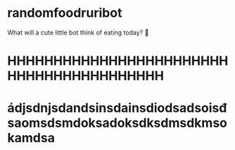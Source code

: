 # randomfoodruribot
What will a cute little bot think of eating today? 🥺
# HHHHHHHHHHHHHHHHHHHHHHHHHHHHHHHHHHHHHHHHH
# ádjsdnjsdandsinsdainsdiodsadsoisđsaomsdsmdoksadoksdksdmsdkmsokamdsa